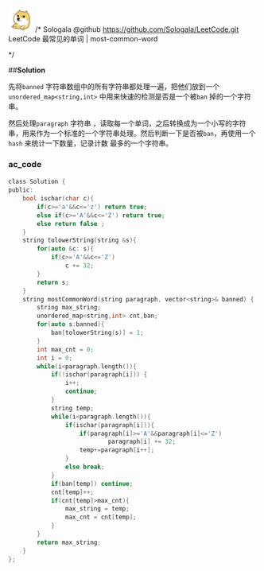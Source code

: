 ![](https://github.com/Sologala/SomeThings/blob/master/face.jpg?raw=true)
/*
    Sologala   @github    https://github.com/Sologala/LeetCode.git
    LeetCode   最常见的单词
   |     most-common-word

*/

##**Solution** 

先将`banned` 字符串数组中的所有字符串都处理一遍，把他们放到一个 `unordered_map<string,int>` 中用来快速的检测是否是一个被`ban` 掉的一个字符串。

然后处理`paragraph` 字符串 ，读取每一个单词，之后转换成为一个小写的字符串，用来作为一个标准的一个字符串处理。然后判断一下是否被`ban`，再使用一个 `hash` 来统计一下数量，记录计数 最多的一个字符串。

### **ac_code**
```c
class Solution {
public:
    bool ischar(char c){
        if(c>='a'&&c<='z') return true;
        else if(c>='A'&&c<='Z') return true;
        else return false ;
    }
    string tolowerString(string &s){
        for(auto &c: s){
            if(c>='A'&&c<='Z') 
                c += 32;
        }
        return s;
    } 
    string mostCommonWord(string paragraph, vector<string>& banned) {
        string max_string;
        unordered_map<string,int> cnt,ban;
        for(auto s:banned){
            ban[tolowerString(s)] = 1;
        }
        int max_cnt = 0;
        int i = 0;
        while(i<paragraph.length()){
            if(!ischar(paragraph[i])) {
                i++;
                continue;
            }
            string temp;
            while(i<paragraph.length()){
                if(ischar(paragraph[i])){
                    if(paragraph[i]>='A'&&paragraph[i]<='Z') 
                            paragraph[i] += 32;
                    temp+=paragraph[i++];
                }
                else break;
            }
            if(ban[temp]) continue;
            cnt[temp]++;
            if(cnt[temp]>max_cnt){
                max_string = temp;
                max_cnt = cnt[temp];
            }
        }
        return max_string;
    }
};
```